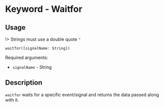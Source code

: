 # Keyword - Waitfor

## Usage

!> Strings must use a double quote `"`

`waitfor([signalName: String])`

Required arguments:

- `signalName` - String

## Description

`waitfor` waits for a specific event/signal and returns the data passed along with it.